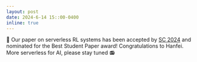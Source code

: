 ```yaml
---
layout: post
date: 2024-6-14 15::00-0400
inline: true
---
```


:pencil: Our paper on serverless RL systems has been accepted by [SC 2024](https://sc24.supercomputing.org) and nominated for the Best Student Paper award! Congratulations to Hanfei. More serverless for AI, please stay tuned :radio: